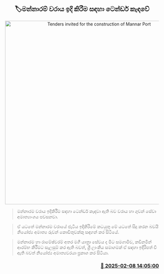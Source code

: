 <p align='center'><b><h2 align='center' title='Tenders invited for the construction of Mannar Port'>🏷මන්නාරම් වරාය ඉදි කිරීම සඳහා ටෙන්ඩර් කැඳවේ</h2></b></p>
<p align='center'><img src='https://helakuru.sgp1.cdn.digitaloceanspaces.com/esana/images/lib/mannar.jpg' width='600' alt='Tenders invited for the construction of Mannar Port'></p>

> මන්නාරම වරාය ඉදිකිරීම සඳහා ටෙන්ඩර් කැඳවා ඇති බව වරාය හා ගුවන් සේවා අමාත්‍යාංශය පවසනවා.

> ඒ යටතේ මන්නාරම වරායේ ජැටිය ඉදිකිරිමේ කටයුතු මේ යටතේ සිදු කරන බවයි නියෝජ්‍ය අමාත්‍ය රුවන් කොඩිතුවක්කු සඳහන් කර සිටියේ.

> මන්නාරම හා රාමේෂ්වරම් අතර මගී යාත්‍රා ‍සේවය ද මීට සමගාමීව, කඩිනමින් ආරම්භ කිරීමට සැලසුම් කර ඇති බවත්, ශ්‍රී ලාංකීය සමාගමක් ඒ සඳහා ඉදිරිපත් වී ඇති බවත් නියෝජ්‍ය අමාත්‍යවරයා ප්‍රකාශ කර සිටියා.



<h3 align='right'><a href='https://www.helakuru.lk/esana/p/107297/'>📅 2025-02-08 14:05:00</a></h3>
